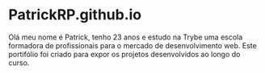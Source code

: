 # PatrickRP.github.io

Olá meu nome é Patrick, tenho 23 anos e estudo na Trybe uma escola formadora de profissionais para o mercado de desenvolvimento web.
Este portifólio foi criado para expor os projetos desenvolvidos ao longo do curso.
